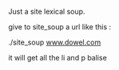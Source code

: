 Just a site lexical soup.

give to site_soup a url like this :

./site_soup www.dowel.com

it will get all the li and p balise